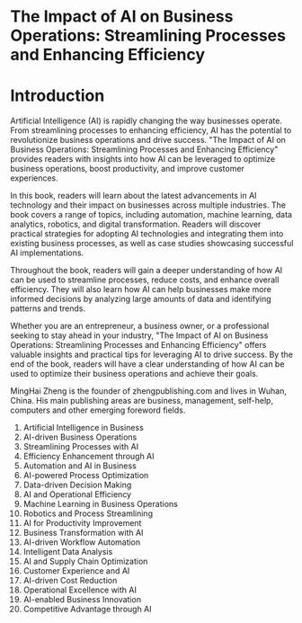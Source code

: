 # The Impact of AI on Business Operations: Streamlining Processes and Enhancing Efficiency

# Introduction

Artificial Intelligence (AI) is rapidly changing the way businesses operate. From streamlining processes to enhancing efficiency, AI has the potential to revolutionize business operations and drive success. "The Impact of AI on Business Operations: Streamlining Processes and Enhancing Efficiency" provides readers with insights into how AI can be leveraged to optimize business operations, boost productivity, and improve customer experiences.

In this book, readers will learn about the latest advancements in AI technology and their impact on businesses across multiple industries. The book covers a range of topics, including automation, machine learning, data analytics, robotics, and digital transformation. Readers will discover practical strategies for adopting AI technologies and integrating them into existing business processes, as well as case studies showcasing successful AI implementations.

Throughout the book, readers will gain a deeper understanding of how AI can be used to streamline processes, reduce costs, and enhance overall efficiency. They will also learn how AI can help businesses make more informed decisions by analyzing large amounts of data and identifying patterns and trends.

Whether you are an entrepreneur, a business owner, or a professional seeking to stay ahead in your industry, "The Impact of AI on Business Operations: Streamlining Processes and Enhancing Efficiency" offers valuable insights and practical tips for leveraging AI to drive success. By the end of the book, readers will have a clear understanding of how AI can be used to optimize their business operations and achieve their goals.

MingHai Zheng is the founder of zhengpublishing.com and lives in Wuhan, China. His main publishing areas are business, management, self-help, computers and other emerging foreword fields.



1. Artificial Intelligence in Business
2. AI-driven Business Operations
3. Streamlining Processes with AI
4. Efficiency Enhancement through AI
5. Automation and AI in Business
6. AI-powered Process Optimization
7. Data-driven Decision Making
8. AI and Operational Efficiency
9. Machine Learning in Business Operations
10. Robotics and Process Streamlining
11. AI for Productivity Improvement
12. Business Transformation with AI
13. AI-driven Workflow Automation
14. Intelligent Data Analysis
15. AI and Supply Chain Optimization
16. Customer Experience and AI
17. AI-driven Cost Reduction
18. Operational Excellence with AI
19. AI-enabled Business Innovation
20. Competitive Advantage through AI
